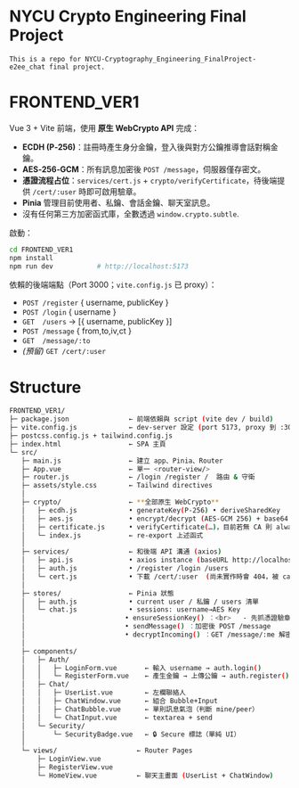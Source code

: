 
# NYCU Crypto Engineering Final Project
    This is a repo for NYCU-Cryptography_Engineering_FinalProject-e2ee_chat final project.

# FRONTEND_VER1

Vue 3 + Vite 前端，使用 **原生 WebCrypto API** 完成：

* **ECDH (P‑256)**：註冊時產生身分金鑰，登入後與對方公鑰推導會話對稱金鑰。
* **AES‑256‑GCM**：所有訊息加密後 `POST /message`，伺服器僅存密文。
* **憑證流程占位**：`services/cert.js` + `crypto/verifyCertificate`，待後端提供 `/cert/:user` 時即可啟用驗章。
* **Pinia** 管理目前使用者、私鑰、會話金鑰、聊天室訊息。
* 沒有任何第三方加密函式庫，全數透過 `window.crypto.subtle`.

啟動：
```bash
cd FRONTEND_VER1
npm install
npm run dev           # http://localhost:5173
```

依賴的後端端點（Port 3000；`vite.config.js` 已 proxy）：
* `POST /register`   { username, publicKey }
* `POST /login`      { username }
* `GET  /users`      → [{ username, publicKey }]
* `POST /message`    { from,to,iv,ct }
* `GET  /message/:to`
* *(預留)* `GET /cert/:user`

# Structure

```bash
FRONTEND_VER1/
├─ package.json               ← 前端依賴與 script (vite dev / build)
├─ vite.config.js             ← dev-server 設定 (port 5173, proxy 到 :3000)
├─ postcss.config.js + tailwind.config.js
├─ index.html                 ← SPA 主頁
└─ src/
   ├─ main.js                 ← 建立 app、Pinia、Router
   ├─ App.vue                 ← 單一 <router-view/>
   ├─ router.js               ← /login /register /  路由 & 守衛
   ├─ assets/style.css        ← Tailwind directives
   │
   ├─ crypto/                 ← **全部原生 WebCrypto**
   │   ├─ ecdh.js             • generateKey(P-256) • deriveSharedKey
   │   ├─ aes.js              • encrypt/decrypt (AES-GCM 256) + base64
   │   ├─ certificate.js      • verifyCertificate(…)，目前若無 CA 則 always true
   │   └─ index.js            ← re-export 上述函式
   │
   ├─ services/               ← 和後端 API 溝通 (axios)
   │   ├─ api.js              • axios instance (baseURL http://localhost:3000)
   │   ├─ auth.js             • /register /login /users
   │   └─ cert.js             • 下載 /cert/:user  (尚未實作時會 404，被 catch)
   │
   ├─ stores/                 ← Pinia 狀態
   │   ├─ auth.js             • current user / 私鑰 / users 清單
   │   └─ chat.js             • sessions: username→AES Key  
   │                         • ensureSessionKey() ︰<br>   - 先抓憑證驗章 (404 fallback)<br>   - ECDH derive AES key  
   │                         • sendMessage() ︰加密後 POST /message  
   │                         • decryptIncoming() ︰GET /message/:me 解密
   │
   ├─ components/
   │   ├─ Auth/
   │   │   ├─ LoginForm.vue       ← 輸入 username → auth.login()
   │   │   └─ RegisterForm.vue    ← 產生金鑰 → 上傳公鑰 → auth.register()
   │   ├─ Chat/
   │   │   ├─ UserList.vue        ← 左欄聯絡人
   │   │   ├─ ChatWindow.vue      ← 組合 Bubble+Input
   │   │   ├─ ChatBubble.vue      ← 單則訊息氣泡（判斷 mine/peer）
   │   │   └─ ChatInput.vue       ← textarea + send
   │   └─ Security/
   │       └─ SecurityBadge.vue   ← 🔒 Secure 標誌（單純 UI）
   │
   └─ views/                    ← Router Pages
       ├─ LoginView.vue
       ├─ RegisterView.vue
       └─ HomeView.vue          ← 聊天主畫面 (UserList + ChatWindow)
```